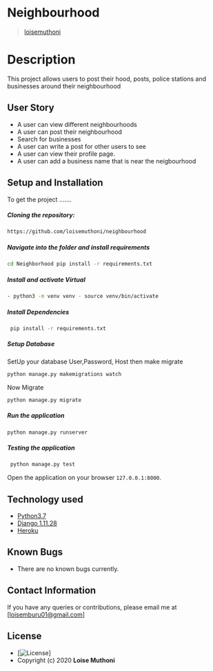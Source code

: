 # Neighbourhood
>[loisemuthoni](https://github.com/loisemuthoni/neighbourhood)  
  
# Description  
This project allows users to post their hood, posts, police stations and businesses around their neighbourhood

## User Story  
  
* A user can view different neighbourhoods  
* A user can post their neighbourhood   
* Search for businesses  
* A user can write a post for other users to see
* A user can view their profile page. 
* A user can add a business name that is near the neigbourhood 
  
  
## Setup and Installation  
To get the project .......  
  
##### Cloning the repository:  
```bash
https://github.com/loisemuthoni/neighbourhood
```
##### Navigate into the folder and install requirements  
 ```bash
 cd Neighborhood pip install -r requirements.txt 
 ```
##### Install and activate Virtual  
```bash
- python3 -m venv venv - source venv/bin/activate
```
##### Install Dependencies  
```bash
 pip install -r requirements.txt 
``` 
 ##### Setup Database  
  SetUp your database User,Password, Host then make migrate  
 ```bash 
python manage.py makemigrations watch
 ``` 
 Now Migrate
```bash
python manage.py migrate 
```
##### Run the application  
```bash
python manage.py runserver 
```
##### Testing the application  
```bash
 python manage.py test 
```
Open the application on your browser `127.0.0.1:8000`.  
  
 
## Technology used  
  
* [Python3.7](https://www.python.org/)  
* [Django 1.11.28](https://docs.djangoproject.com/en/2.2/)  
* [Heroku](https://heroku.com)  
  
  
## Known Bugs  
* There are no known bugs currently. 
  
## Contact Information   
If you have any queries or contributions, please email me at [loisemburu01@gmail.com]  
  
## License 
* [![License](https://img.shields.io/packagist/l/loopline-systems/closeio-api-wrapper.svg)]
* Copyright (c) 2020 **Loise Muthoni**